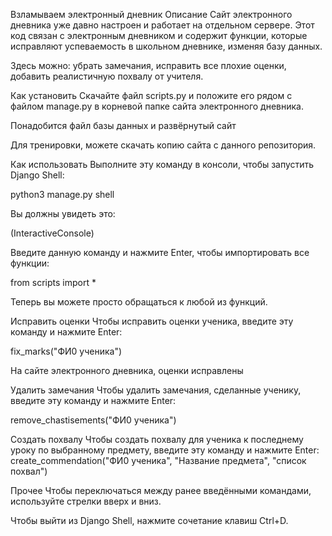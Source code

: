 Взламываем электронный дневник
Описание
Сайт электронного дневника уже давно настроен и работает на отдельном сервере.
Этот код связан с электронным дневником и содержит функции, которые исправляют успеваемость в школьном дневнике, изменяя базу данных. 

Здесь можно: убрать замечания, исправить все плохие оценки, добавить реалистичную похвалу от учителя.

Как установить
Скачайте файл scripts.py и положите его рядом с файлом manage.py в корневой папке сайта электронного дневника.

Понадобится файл базы данных и развёрнутый сайт

Для тренировки, можете скачать копию сайта с данного репозитория.

Как использовать
Выполните эту команду в консоли, чтобы запустить Django Shell:

python3 manage.py shell


Вы должны увидеть это:

(InteractiveConsole)
>>>
 

Введите данную команду и нажмите Enter, чтобы импортировать все функции:

from scripts import *


Теперь вы можете просто обращаться к любой из функций.

Исправить оценки
Чтобы исправить оценки ученика, введите эту команду и нажмите Enter:

fix_marks("ФИ0 ученика")

На сайте электронного дневника, оценки исправлены

Удалить замечания
Чтобы удалить замечания, сделанные ученику, введите эту команду и нажмите Enter:

remove_chastisements("ФИ0 ученика")

Создать похвалу
Чтобы создать похвалу для ученика к последнему уроку по выбранному предмету, введите эту команду и нажмите Enter:
create_commendation("ФИ0 ученика", "Название предмета", "список похвал")

Прочее
Чтобы переключаться между ранее введёнными командами, используйте стрелки вверх и вниз.

Чтобы выйти из Django Shell, нажмите сочетание клавиш Ctrl+D.
